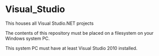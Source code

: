 # Visual_Studio
This houses all Visual Studio.NET projects

The contents of this repository must be placed on a filesystem on your Windows system PC.

This system PC must have at least Visual Studio 2010 installed.
